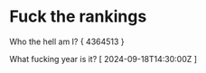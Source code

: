 # Fuck the rankings

Who the hell am I?
{ 4364513 }

What fucking year is it?
[ 2024-09-18T14:30:00Z ]
